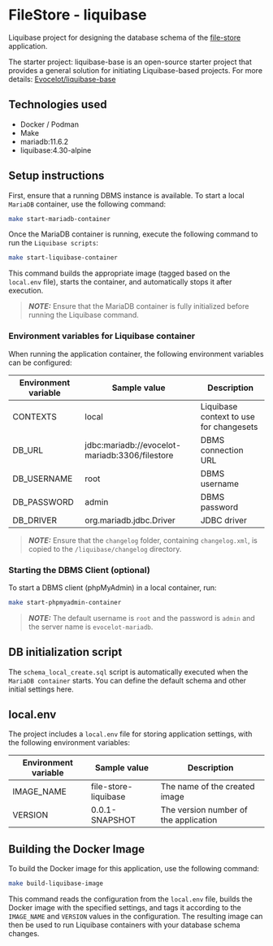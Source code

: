 # FileStore - liquibase

Liquibase project for designing the database schema of the [file-store](https://github.com/Evocelot/file-store) application.

The starter project: liquibase-base is an open-source starter project that provides a general solution for initiating Liquibase-based projects. For more details: [Evocelot/liquibase-base](https://github.com/Evocelot/liquibase-base)

## Technologies used

- Docker / Podman
- Make
- mariadb:11.6.2
- liquibase:4.30-alpine

## Setup instructions

First, ensure that a running DBMS instance is available. To start a local `MariaDB` container, use the following command:

```bash
make start-mariadb-container
```

Once the MariaDB container is running, execute the following command to run the `Liquibase scripts`:

```bash
make start-liquibase-container
```

This command builds the appropriate image (tagged based on the `local.env` file), starts the container, and automatically stops it after execution.

> **_NOTE:_** Ensure that the MariaDB container is fully initialized before running the Liquibase command.

### Environment variables for Liquibase container

When running the application container, the following environment variables can be configured:


Environment variable | Sample value | Description |
--- | --- | --- |
CONTEXTS | local | Liquibase context to use for changesets |
DB_URL | jdbc:mariadb://evocelot-mariadb:3306/filestore | DBMS connection URL |
DB_USERNAME | root | DBMS username |
DB_PASSWORD | admin | DBMS password |
DB_DRIVER | org.mariadb.jdbc.Driver | JDBC driver |

> **_NOTE:_** Ensure that the `changelog` folder, containing `changelog.xml`, is copied to the `/liquibase/changelog` directory.

### Starting the DBMS Client (optional)

To start a DBMS client (phpMyAdmin) in a local container, run:

```bash
make start-phpmyadmin-container
```

> **_NOTE:_** The default username is `root` and the password is `admin` and the server name is `evocelot-mariadb`.

## DB initialization script

The `schema_local_create.sql` script is automatically executed when the `MariaDB container` starts. You can define the default schema and other initial settings here.

## local.env

The project includes a `local.env` file for storing application settings, with the following environment variables:

Environment variable | Sample value | Description |
--- | --- | --- |
IMAGE_NAME | file-store-liquibase | The name of the created image |
VERSION | 0.0.1-SNAPSHOT | The version number of the application |

## Building the Docker Image

To build the Docker image for this application, use the following command:

```bash
make build-liquibase-image
```

This command reads the configuration from the `local.env` file, builds the Docker image with the specified settings, and tags it according to the `IMAGE_NAME` and `VERSION` values in the configuration. The resulting image can then be used to run Liquibase containers with your database schema changes.
